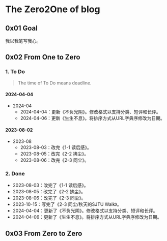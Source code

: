 # The Zero2One of blog

## 0x01 Goal

我以我笔写我心。

## 0x02 From One to Zero

### 1. To Do

> The time of To Do means deadline.

#### 2024-04-04

- 2024-04
  - 2024-04-04：更新《不负光阴》。修改格式以支持分类、短评和长评。
  - 2024-04-06：更新《生生不息》。将排序方式从URL字典序修改为日期。

#### 2023-08-02

- 2023-08
  - 2023-08-03：改完《1-1 读后感》。
  - 2023-08-05：改完《2-2 拂尘》。
  - 2023-08-06：改完《2-3 同尘》。

### 2. Done

- 2023-08-03：改完了《1-1 读后感》。
- 2023-08-05：改完了《2-2 拂尘》。
- 2023-08-06：改完了《2-3 同尘》。
- 2023-10-15：写完了《2-3 同尘/秋天的SJTU Walk》。
- 2024-04-04：更新了《不负光阴》。修改格式以支持分类、短评和长评。
- 2024-04-06：更新了《生生不息》。将排序方式从URL字典序修改为日期。

## 0x03 From Zero to Zero
